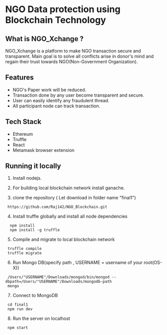 # NGO Data protection using Blockchain Technology


## What is NGO_Xchange ?
NGO_Xchange is a platform to make NGO transaction secure and transparent. Main goal is to solve all conflicts arise in donor's mind and regain their trust towards NGO(Non-Government Organization).

## Features
- NGO's Paper work will be reduced.
- Transaction done by any user become transparent and secure.
- User can easily identify any fraudulent thread.
- All participant node can track transaction.


[0]: https://github.com/kp7742/AIKYAM/blob/master/logo.png?raw=true

## Tech Stack
- Ethereum
- Truffle
- React 
- Metamask browser extension


## Running it locally
  1. Install nodejs.
  2. For building local blockchain network install ganache.
  
  3. clone the repository ( Let download in folder name "final1")
  ```
   https://github.com/Raj142/NGO_Blockchain.git
  ```
  4. Install truffle globally and install all node dependencies
  ```
    npm install
    npm install -g truffle
  ```
  5. Compile and migrate to local blockchain network
  ```
   truffle compile
   truffle migrate
  ```
  6. Run  Mongo DB(specify path , USERNAME = username of your root(OS-X))
  ```
   /Users/"USERNAME"/Downloads/mongod/bin/mongod --dbpath=/Users/"USERNAME"/Downloads/mongodb-path
   mongo
  ```
  7. Connect to MongoDB 
  ```
   cd final1 
   npm run dev
  ```
  8. Run the server on localhost
  ```
   npm start
  ```

